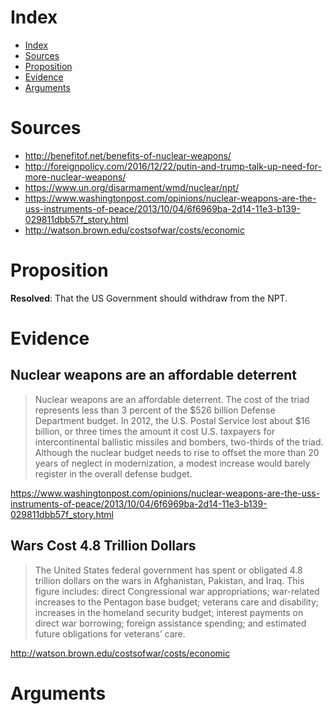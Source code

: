 # Index
* [Index](#index)
* [Sources](#sources)
* [Proposition](#proposition)
* [Evidence](#evidence)
* [Arguments](#arguments)

# Sources
* http://benefitof.net/benefits-of-nuclear-weapons/
* http://foreignpolicy.com/2016/12/22/putin-and-trump-talk-up-need-for-more-nuclear-weapons/
* https://www.un.org/disarmament/wmd/nuclear/npt/
* https://www.washingtonpost.com/opinions/nuclear-weapons-are-the-uss-instruments-of-peace/2013/10/04/6f6969ba-2d14-11e3-b139-029811dbb57f_story.html
* http://watson.brown.edu/costsofwar/costs/economic

# Proposition
**Resolved**: That the US Government should withdraw from the NPT.

# Evidence
## Nuclear weapons are an affordable deterrent
> Nuclear weapons are an affordable deterrent. The cost of the triad represents less than 3 percent of the $526 billion Defense Department budget. In 2012, the U.S. Postal Service lost about $16 billion, or three times the amount it cost U.S. taxpayers for intercontinental ballistic missiles and bombers, two-thirds of the triad. Although the nuclear budget needs to rise to offset the more than 20 years of neglect in modernization, a modest increase would barely register in the overall defense budget.

https://www.washingtonpost.com/opinions/nuclear-weapons-are-the-uss-instruments-of-peace/2013/10/04/6f6969ba-2d14-11e3-b139-029811dbb57f_story.html

## Wars Cost 4.8 Trillion Dollars
> The United States federal government has spent or obligated 4.8 trillion dollars on the wars in Afghanistan, Pakistan, and Iraq. This figure includes: direct Congressional war appropriations; war-related increases to the Pentagon base budget; veterans care and disability; increases in the homeland security budget; interest payments on direct war borrowing; foreign assistance spending; and estimated future obligations for veterans’ care.

http://watson.brown.edu/costsofwar/costs/economic

# Arguments
